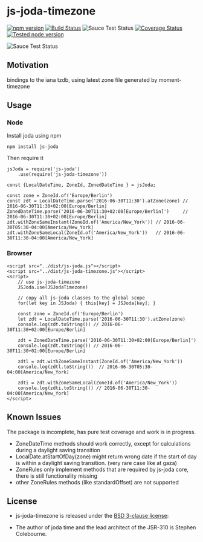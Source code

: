 # js-joda-timezone

[![npm version](https://badge.fury.io/js/js-joda-timezone.svg)](https://badge.fury.io/js/js-joda-timezone)
[![Build Status](https://travis-ci.org/js-joda/js-joda-timezone.svg)](https://travis-ci.org/js-joda/js-joda-timezone)
![Sauce Test Status](https://saucelabs.com/buildstatus/js-joda-timezone)
[![Coverage Status](https://coveralls.io/repos/js-joda/js-joda-timezone/badge.svg?branch=master&service=github)](https://coveralls.io/github/js-joda/js-joda-timezone?branch=master)
[![Tested node version](https://img.shields.io/badge/tested_with-current_node_LTS-blue.svg?style=flat)]()

![Sauce Test Status](https://saucelabs.com/browser-matrix/js-joda-timezone.svg)

## Motivation

bindings to the iana tzdb, using latest zone file generated by moment-timezone

## Usage

### Node

Install joda using npm

    npm install js-joda

Then require it 

    jsJoda = require('js-joda')
        .use(require('js-joda-timezone'))
    
    const {LocalDateTime, ZoneId, ZonedDateTime } = jsJoda;
    
    const zone = ZoneId.of('Europe/Berlin')
    const zdt = LocalDateTime.parse('2016-06-30T11:30').atZone(zone) // 2016-06-30T11:30+02:00[Europe/Berlin]
    ZonedDateTime.parse('2016-06-30T11:30+02:00[Europe/Berlin]')     // 2016-06-30T11:30+02:00[Europe/Berlin]
    zdt.withZoneSameInstant(ZoneId.of('America/New_York')) // 2016-06-30T05:30-04:00[America/New_York]
    zdt.withZoneSameLocal(ZoneId.of('America/New_York'))   // 2016-06-30T11:30-04:00[America/New_York]

### Browser

    <script src="../dist/js-joda.js"></script>
    <script src="../dist/js-joda-timezone.js"></script>
    <script>
        // use js-joda-timezone
        JSJoda.use(JSJodaTimezone)
 
        // copy all js-joda classes to the global scope
        for(let key in JSJoda) { this[key] = JSJoda[key]; }

        const zone = ZoneId.of('Europe/Berlin')
        let zdt = LocalDateTime.parse('2016-06-30T11:30').atZone(zone)
        console.log(zdt.toString()) // 2016-06-30T11:30+02:00[Europe/Berlin]

        zdt = ZonedDateTime.parse('2016-06-30T11:30+02:00[Europe/Berlin]')
        console.log(zdt.toString()) // 2016-06-30T11:30+02:00[Europe/Berlin]

        zdtl = zdt.withZoneSameInstant(ZoneId.of('America/New_York'))
        console.log(zdtl.toString())  // 2016-06-30T05:30-04:00[America/New_York]

        zdti = zdt.withZoneSameLocal(ZoneId.of('America/New_York'))
        console.log(zdti.toString()) // 2016-06-30T11:30-04:00[America/New_York]
    </script>

## Known Issues

The package is incomplete, has pure test coverage and work is in progress.

* ZoneDateTime methods should work correctly, except for calculations during a daylight saving 
  transition
* LocalDate.atStartOfDay(zone) might return wrong date if the start of day is within a daylight saving 
  transition. (very rare case like at gaza)
* ZoneRules only implement methods that are required by js-joda core, there is still functionality missing
* other ZoneRules methods (like standardOffset) are not supported  

## License

+ js-joda-timezone is released under the [BSD 3-clause license](LICENSE):

+ The author of joda time and the lead architect of the JSR-310 is Stephen Colebourne.
